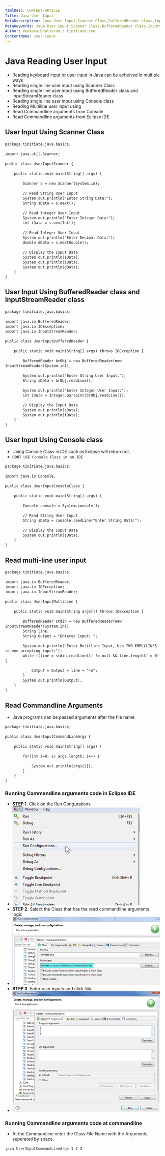 ```yaml
---
YamlDesc: CONTENT-ARTICLE
Title: Java User Input
MetaDescription: Java User Input,Scanner Class,BufferedReader class,InputStreamReader class,Console class,Commandline arguments,eclipse Commandline arguments
MetaKeywords: Java User Input,Scanner Class,BufferedReader class,InputStreamReader class,Console class,Commandline arguments,eclipse Commandline arguments example code, tutorials
Author: Venkata Bhattaram / tinitiate.com
ContentName: user-input
---
```


# Java Reading User Input
* Reading keyboard input or user input in Java can be acheived in multiple ways
* Reading single line user input using Scanner Class
* Reading single line user input using BufferedReader class and InputStreamReader class
* Reading single line user input using Console class
* Reading Multiline user input using
* Read Commandline arguments from Console
* Read Commandline arguments from Eclipse IDE


## User Input Using Scanner Class
```
package tinitiate.java.basics;

import java.util.Scanner;

public class UserInputScanner {

    public static void main(String[] args) {

        Scanner s = new Scanner(System.in);
        
        // Read String User Input
        System.out.println("Enter String Data:");
        String sData = s.next();

        // Read Integer User Input
        System.out.println("Enter Integer Data:");
        int iData = s.nextInt();

        // Read Integer User Input
        System.out.println("Enter Decimal Data:");
        double dData = s.nextDouble();
        
        // Display the Input Data
        System.out.println(sData);
        System.out.println(iData);
        System.out.println(dData);        
    }
}
```


## User Input Using BufferedReader class and InputStreamReader class
```
package tinitiate.java.basics;

import java.io.BufferedReader;
import java.io.IOException;
import java.io.InputStreamReader;

public class UserInputBufferedReader {

    public static void main(String[] args) throws IOException {

        BufferedReader brObj = new BufferedReader(new InputStreamReader(System.in));

        System.out.println("Enter String User Input:");
        String sData = brObj.readLine();

        System.out.println("Enter Integer User Input:");
        int iData = Integer.parseInt(brObj.readLine());
        
        // Display the Input Data
        System.out.println(sData);
        System.out.println(iData);
    }
}
```


## User Input Using Console class
* Using Console Class in IDE such as Eclipse will return null, 
* `DONT USE Console Class in an IDE`
```
package tinitiate.java.basics;

import java.io.Console;

public class UserInputConsoleClass {

    public static void main(String[] args) {
    
        Console console = System.console();

        // Read String User Input
        String sData = console.readLine("Enter String Data:");
       
        // Display the Input Data
        System.out.println(sData);
    }    
}
```


## Read multi-line user input
```
package tinitiate.java.basics;

import java.io.BufferedReader;
import java.io.IOException;
import java.io.InputStreamReader;

public class UserInputMultiLine {

    public static void main(String args[]) throws IOException {

        BufferedReader stdin = new BufferedReader(new InputStreamReader(System.in));
        String line;
        String Output = "Entered Input: ";
        
        System.out.println("Enter Multiline Input, Use TWO EMPLYLINES to end accepting input:");
        while ((line = stdin.readLine()) != null && line.length()!= 0) {

            Output = Output + line + "\n";
        }
        System.out.println(Output);
    }
}
```


## Read Commandline Arguments
* Java programs can be passed arguments after the file name
```
package tinitiate.java.basics;

public class UserInputCommandLineArgs {

    public static void main(String[] args) {

        for(int i=0; i< args.length; i++) {

            System.out.println(args[i]);
        }
    }
}
```


### Running Commandline arguments code in **Eclipse IDE**
* **STEP 1.** Click on the Run Congurations
* ![eclipse user input run config](eclipse-user-input-run-config.png "eclipse user input run config")
* **STEP 2.** Select the Class that has the read commandline arguments logic
* ![eclipse user input run configuration class setup](eclipse-user-input-run-configuration-class-setup.png "eclipse user input run configuration class setup")
* **STEP 3.** Enter user inputs and click `RUN`
* ![eclipse user input run configuration args](eclipse-user-input-run-configuration-args.png "eclipse user input run configuration args")

### Running Commandline arguments code at commandline
* At the Commandline enter the Class File Name with the Arguments seperated by space.
```
java UserInputCommandLineArgs 1 2 3
```
